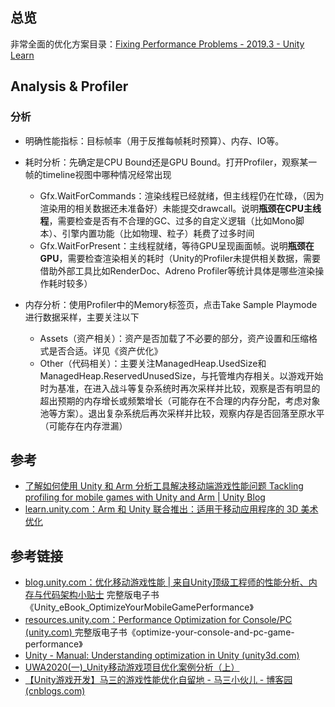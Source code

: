 ## 总览

非常全面的优化方案目录：[Fixing Performance Problems - 2019.3 - Unity Learn](https://learn.unity.com/tutorial/fixing-performance-problems-2019-3)

## Analysis & Profiler

### 分析

- 明确性能指标：目标帧率（用于反推每帧耗时预算）、内存、IO等。

- 耗时分析：先确定是CPU Bound还是GPU Bound。打开Profiler，观察某一帧的timeline视图中哪种情况经常出现
    -  Gfx.WaitForCommands：渲染线程已经就绪，但主线程仍在忙碌，（因为渲染用的相关数据还未准备好）未能提交drawcall。说明**瓶颈在CPU主线程**，需要检查是否有不合理的GC、过多的自定义逻辑（比如Mono脚本）、引擎内置功能（比如物理、粒子）耗费了过多时间
    - Gfx.WaitForPresent：主线程就绪，等待GPU呈现画面帧。说明**瓶颈在GPU**，需要检查渲染相关的耗时（Unity的Profiler未提供相关数据，需要借助外部工具比如RenderDoc、Adreno Profiler等统计具体是哪些渲染操作耗时较多）
- 内存分析：使用Profiler中的Memory标签页，点击Take Sample Playmode进行数据采样，主要关注以下
    - Assets（资产相关）：资产是否加载了不必要的部分，资产设置和压缩格式是否合适。详见《资产优化》
    - Other（代码相关）：主要关注ManagedHeap.UsedSize和ManagedHeap.ReservedUnusedSize，与托管堆内存相关。以游戏开始时为基准，在进入战斗等复杂系统时再次采样并比较，观察是否有明显的超出预期的内存增长或频繁增长（可能存在不合理的内存分配，考虑对象池等方案）。退出复杂系统后再次采样并比较，观察内存是否回落至原水平（可能存在内存泄漏）

## 参考

- [了解如何使用 Unity 和 Arm 分析工具解决移动端游戏性能问题 Tackling profiling for mobile games with Unity and Arm | Unity Blog](https://blog.unity.com/technology/tackling-profiling-for-mobile-games-with-unity-and-arm)
- [learn.unity.com：Arm 和 Unity 联合推出：适用于移动应用程序的 3D 美术优化](https://learn.unity.com/course/arm-he-unity-lian-he-tui-chu-gua-yong-yu-yi-dong-ying-yong-cheng-xu-de-3d-mei-zhu-you-hua?uv=2019.4)

## 参考链接

- [blog.unity.com：优化移动游戏性能 | 来自Unity顶级工程师的性能分析、内存与代码架构小贴士](https://blog.unity.com/cn/technology/optimize-your-mobile-game-performance-tips-on-profiling-memory-and-code-architecture) 完整版电子书《Unity_eBook_OptimizeYourMobileGamePerformance》
- [resources.unity.com：Performance Optimization for Console/PC (unity.com) ](https://resources.unity.com/games/performance-optimization-e-book-console-pc)完整版电子书《optimize-your-console-and-pc-game-performance》
- [Unity - Manual: Understanding optimization in Unity (unity3d.com)](https://docs.unity3d.com/Manual/BestPracticeUnderstandingPerformanceInUnity.html) 
- [UWA2020(一)_Unity移动游戏项目优化案例分析（上）](https://zhuanlan.zhihu.com/p/261378070)
- [【Unity游戏开发】马三的游戏性能优化自留地 - 马三小伙儿 - 博客园 (cnblogs.com)](https://www.cnblogs.com/msxh/p/12987632.html)

